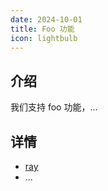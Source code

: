 ```yaml
---
date: 2024-10-01
title: Foo 功能
icon: lightbulb
---
```


## 介绍

我们支持 foo 功能，...

## 详情

- [ray](ray.md)
- ...
